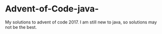 # Advent-of-Code-java-
My solutions to advent of code 2017. I am still new to java, so solutions may not be the best. 
